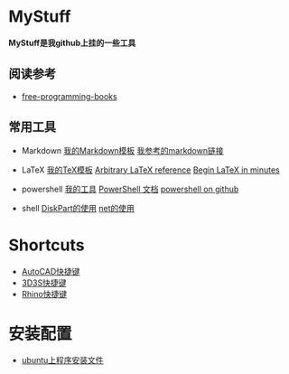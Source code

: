 <!-- Makedown Template -->
<!-- 模板文件 2019.10.10 -->
# MyStuff
**MyStuff是我github上挂的一些工具**
## 阅读参考
- [free-programming-books](https://ebookfoundation.github.io/free-programming-books/free-programming-books.html "很全的语言链接")
## 常用工具
- Markdown
[我的Markdown模板](Template/MyMarkdownTemp.md "模板文件链接")
[我参考的markdown链接](https://www.runoob.com/markdown/md-tutorial.html)
- LaTeX
[我的TeX模板](Template\CalTemp.tex "模板文件链接")
[Arbitrary LaTeX reference](http://latex.knobs-dials.com/)
[Begin LaTeX in minutes](https://github.com/luong-komorebi/Begin-Latex-in-minutes)
- powershell
[我的工具](PowershellFile.ps1)
[PowerShell 文档](https://docs.microsoft.com/zh-cn/powershell/)
[powershell on github](https://github.com/PowerShell)

- shell
[DiskPart的使用](DiskPart.md)
[net的使用](Net.md)
# Shortcuts
- [AutoCAD快捷键](ShortCuts/ShortCuts_AutoCAD.lsp)
- [3D3S快捷键](ShortCuts/ShortCuts_3D3S.lsp)
- [Rhino快捷键](ShortCuts/ShortCuts_Rhino.txt)
  
# 安装配置
- [ubuntu上程序安装文件](vimFile.txt)



